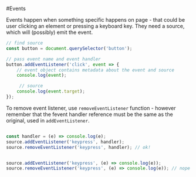#Events

Events happen when something specific happens on page - that could be user clicking an element or pressing a keyboard key. They need a source, which will (possibly) emit the event.

```javascript
// find source
const button = document.querySelector('button');

// pass event name and event handler
button.addEventListener('click', event => {
	// event object contains metadata about the event and source
	console.log(event);

	 // source
	console.log(event.target);
});
```

To remove event listener, use `removeEventListener` function - however remember that the fevent handler reference must be the same as the original, used in `addEventListener`.

```javascript

const handler = (e) => console.log(e);
source.addEventListener('keypress', handler);
source.removeEventListener('keypress', handler); // ok!


source.addEventListener('keypress', (e) => console.log(e));
source.removeEventListener('keypress', (e) => console.log(e)); // nope

```
